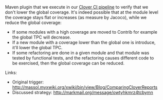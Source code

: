 Maven plugin that we execute in our
[Clover CI pipeline](https://github.com/xwiki/xwiki-jenkins-pipeline/blob/master/src/org/xwiki/jenkins/Clover.groovy)
to verify that we don't lower the global coverage. It's indeed possible that at the module level the coverage stays 
flat or increases (as measure by Jacoco), while we reduce the global coverage:
* If some modules with a high coverage are moved to Contrib for example the global TPC will decrease.
* If a new module with a coverage lower than the global one is introduce, it'll lower the global TPC.
* If some refactoring are done in a given module and that module was tested by functional tests, and the refactoring
  causes different code to be exercised, then the global coverage can be reduced.   

Links:
* Original trigger: http://massol.myxwiki.org/xwiki/bin/view/Blog/ComparingCloverReports
* Discussed strategy: http://markmail.org/message/owtyhkmrz4tcbymn